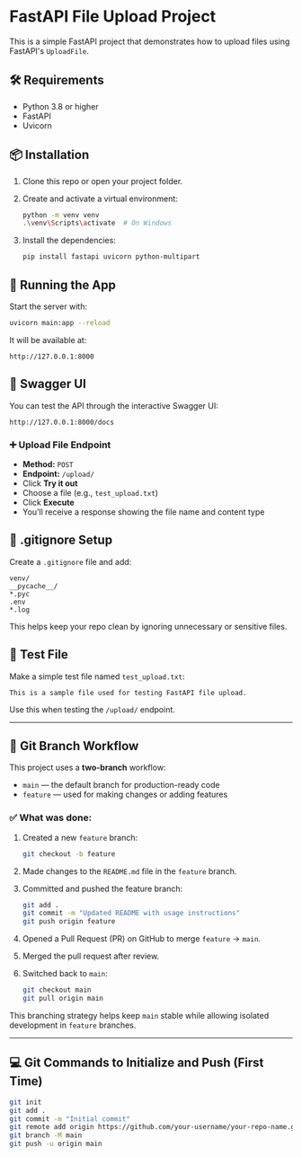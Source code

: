 # FastAPI File Upload Project

This is a simple FastAPI project that demonstrates how to upload files using FastAPI's `UploadFile`.

## 🛠 Requirements

- Python 3.8 or higher  
- FastAPI  
- Uvicorn  

## 📦 Installation

1. Clone this repo or open your project folder.  
2. Create and activate a virtual environment:

    ```bash
    python -m venv venv
    .\venv\Scripts\activate  # On Windows
    ```

3. Install the dependencies:

    ```bash
    pip install fastapi uvicorn python-multipart
    ```

## 🚀 Running the App

Start the server with:

```bash
uvicorn main:app --reload
```

It will be available at:

```
http://127.0.0.1:8000
```

## 📄 Swagger UI

You can test the API through the interactive Swagger UI:

```
http://127.0.0.1:8000/docs
```

### ➕ Upload File Endpoint

- **Method:** `POST`  
- **Endpoint:** `/upload/`  
- Click **Try it out**  
- Choose a file (e.g., `test_upload.txt`)  
- Click **Execute**  
- You’ll receive a response showing the file name and content type  

## 📁 .gitignore Setup

Create a `.gitignore` file and add:

```
venv/
__pycache__/
*.pyc
.env
*.log
```

This helps keep your repo clean by ignoring unnecessary or sensitive files.

## 🧪 Test File

Make a simple test file named `test_upload.txt`:

```
This is a sample file used for testing FastAPI file upload.
```

Use this when testing the `/upload/` endpoint.

---

## 🔀 Git Branch Workflow

This project uses a **two-branch** workflow:  
- `main` — the default branch for production-ready code  
- `feature` — used for making changes or adding features

### ✅ What was done:

1. Created a new `feature` branch:
    ```bash
    git checkout -b feature
    ```

2. Made changes to the `README.md` file in the `feature` branch.

3. Committed and pushed the feature branch:
    ```bash
    git add .
    git commit -m "Updated README with usage instructions"
    git push origin feature
    ```

4. Opened a Pull Request (PR) on GitHub to merge `feature` → `main`.

5. Merged the pull request after review.

6. Switched back to `main`:
    ```bash
    git checkout main
    git pull origin main
    ```

This branching strategy helps keep `main` stable while allowing isolated development in `feature` branches.

---

## 💻 Git Commands to Initialize and Push (First Time)

```bash
git init
git add .
git commit -m "Initial commit"
git remote add origin https://github.com/your-username/your-repo-name.git
git branch -M main
git push -u origin main
```

